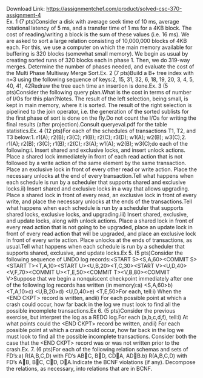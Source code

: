 Download Link: https://assignmentchef.com/product/solved-csc-370-assignment-4
<br>
Ex. 1 (7 pts)Consider a disk with average seek time of 10 ms, average rotational latency of 5 ms, and a transfer time of 1 ms for a 4KB block. The cost of reading/writing a block is the sum of these values (i.e. 16 ms). We are asked to sort a large relation consisting of 10,000,000 blocks of 4KB each. For this, we use a computer on which the main memory available for buffering is 320 blocks (somewhat small memory). We begin as usual by creating sorted runs of 320 blocks each in phase 1. Then, we do 319-way merges. Determine the number of phases needed, and evaluate the cost of the Multi Phase Multiway Merge Sort.Ex. 2 (7 pts)Build a B+ tree index with n=3 using the following sequence of keys:2, 15, 31, 32, 6, 18, 19, 20, 3, 4, 5, 40, 41, 42Redraw the tree each time an insertion is done.Ex. 3 (5 pts)Consider the following query plan.What is the cost in terms of number of I/Os for this plan?Notes. The result of the left selection, being small, is kept in main memory, where it is sorted. The result of the right selection is pipelined to the join operator, i.e. the generation of the sorted sublists for the first phase of sort is done on the fly.Do not count the I/Os for writing the final results (after projection).Consult queryeval.pdf for the table statistics.Ex. 4 (12 pts)For each of the schedules of transactions T1, T2, and T3 below:1. r1(A); r2(B); r3(C); r1(B); r2(C); r3(D); w1(A); w2(B); w3(C);2. r1(A); r2(B); r3(C); r1(B); r2(C); r3(A); w1(A); w2(B); w3(C);do each of the following:i. Insert shared and exclusive locks, and insert unlock actions. Place a shared lock immediately in front of each read action that is not followed by a write action of the same element by the same transaction. Place an exclusive lock in front of every other read or write action. Place the necessary unlocks at the end of every transaction.Tell what happens when each schedule is run by a scheduler that supports shared and exclusive locks.ii) Insert shared and exclusive locks in a way that allows upgrading. Place a shared lock in front of every read, an exclusive lock in front of every write, and place the necessary unlocks at the ends of the transactions.Tell what happens when each schedule is run by a scheduler that supports shared locks, exclusive locks, and upgrading.iii) Insert shared, exclusive, and update locks, along with unlock actions. Place a shared lock in front of every read action that is not going to be upgraded, place an update lock in front of every read action that will be upgraded, and place an exclusive lock in front of every write action. Place unlocks at the ends of transactions, as usual.Tell what happens when each schedule is run by a scheduler that supports shared, exclusive, and update locks.Ex 5. (5 pts)Consider the following sequence of UNDO log records:&lt;START S&gt;&lt;S,A,60&gt;&lt;COMMIT S&gt;&lt;START T&gt;&lt;T,A,10&gt;&lt;START U&gt;&lt;U,B,20&gt;&lt;T,C,30&gt;&lt;START V&gt;&lt;U,D,40&gt;&lt;V,F,70&gt;&lt;COMMIT U&gt;&lt;T,E,50&gt;&lt;COMMIT T&gt;&lt;V,B,80&gt;&lt;COMMIT V&gt;Suppose that we begin a nonquiscent checkpoint immediately after one of the following log records has written (in memory):a) &lt;S,A,60&gt;b) &lt;T,A,10&gt;c) &lt;U,B,20&gt;d) &lt;U,D,40&gt;e) &lt;T,E,50&gt;For each, tell:i) When the &lt;END CKPT&gt; record is written, andii) For each possible point at which a crash could occur, how far back in the log we must look to find all the possible incomplete transactions.Ex 6. (5 pts)Consider the previous exercise, but interpret the log as a REDO log.For each (a,b,c,d,f), tell:i) At what points could the &lt;END CKPT&gt; record be written, andii) For each possible point at which a crash could occur, how far back in the log we must look to find all the possible incomplete transactions. Consider both the case that the &lt;END CKPT&gt; record was or was not written prior to the crash.Ex. 7. (6 pts)For each of the following relation schemas and sets of FD’s:a) R(A,B,C,D) with FD’s ABC, BD, CDA, ADB.b) R(A,B,C,D) with FD’s AB, BC, CD, DA.Indicate the BCNF violations (if any). Decompose the relations, as necessary, into relations that are in BCNF.